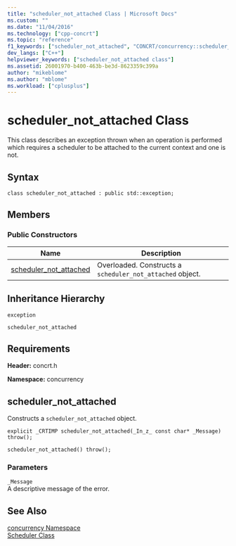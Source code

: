 ```yaml
---
title: "scheduler_not_attached Class | Microsoft Docs"
ms.custom: ""
ms.date: "11/04/2016"
ms.technology: ["cpp-concrt"]
ms.topic: "reference"
f1_keywords: ["scheduler_not_attached", "CONCRT/concurrency::scheduler_not_attached", "CONCRT/concurrency::scheduler_not_attached::scheduler_not_attached"]
dev_langs: ["C++"]
helpviewer_keywords: ["scheduler_not_attached class"]
ms.assetid: 26001970-b400-463b-be3d-8623359c399a
author: "mikeblome"
ms.author: "mblome"
ms.workload: ["cplusplus"]
---
```

# scheduler_not_attached Class
This class describes an exception thrown when an operation is performed which requires a scheduler to be attached to the current context and one is not.  
  
## Syntax  
  
```
class scheduler_not_attached : public std::exception;
```  
  
## Members  
  
### Public Constructors  
  
|Name|Description|  
|----------|-----------------|  
|[scheduler_not_attached](#ctor)|Overloaded. Constructs a `scheduler_not_attached` object.|  
  
## Inheritance Hierarchy  
 `exception`  
  
 `scheduler_not_attached`  
  
## Requirements  
 **Header:** concrt.h  
  
 **Namespace:** concurrency  
  
##  <a name="ctor"></a> scheduler_not_attached 

 Constructs a `scheduler_not_attached` object.  
  
```
explicit _CRTIMP scheduler_not_attached(_In_z_ const char* _Message) throw();

scheduler_not_attached() throw();
```  
  
### Parameters  
 `_Message`  
 A descriptive message of the error.  
  
## See Also  
 [concurrency Namespace](concurrency-namespace.md)   
 [Scheduler Class](scheduler-class.md)
